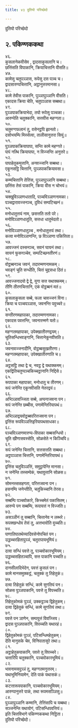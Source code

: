 ```yaml
---
title: ४३ दुतियो परिच्छेदो

---
```

दुतियो परिच्छेदो  


## २. पकिण्णककथा

४६.  
कुसलानेकवीसेव , द्वादसाकुसलानि च।  
छत्तिंसति विपाकानि, क्रियाचित्तानि वीसति॥  
४७.  
कामेसु चतुपञ्ञास, रूपेसु दस पञ्च च।  
द्वादसारुप्पचित्तानि, अट्ठानुत्तरमानसा॥  
४८.  
कामे तेवीस पाकानि, पुञ्ञापुञ्ञानि वीसति।  
एकादस क्रिया चेति, चतुपञ्ञास सब्बथा॥  
४९.  
पुञ्ञपाकक्रियाभेदा, तयो रूपेसु पञ्चका।  
आरुप्पेति चतुक्कानि, सत्तवीस महग्गता॥  
५०.  
चतुमग्गफलानं तु, वसेनट्ठपि झानतो।  
दसोभयम्पि मिस्सेत्वा, तालीसानुत्तरा सियुं॥  
५१.  
पुञ्ञपाकक्रियापापा, सन्ति कामे महग्गते।  
पापं नत्थि क्रियापापा, न विज्जन्ति अनुत्तरे॥  
५२.  
पापाहेतुकमुत्तानि, अनवज्जानि सब्बथा।  
एकूनसट्ठि चित्तानि, पुञ्ञपाकक्रियावसा॥  
५३.  
कम्मचित्तानि तेत्तिंस, पुञ्ञापुञ्ञानि सब्बथा।  
छत्तिंस तेसं पाकानि, क्रिया वीस न चोभयं॥  
५४.  
चक्खुविञ्ञाणधातादि, पञ्चविञ्ञाणनामका।  
पञ्चद्वारावज्जनञ्च, दुविधं सम्पटिच्छनं॥  
५५.  
मनोधातुत्तयं नाम, छसत्तति ततो परे।  
मनोविञ्ञाणधातूति, सत्तधा धातुभेदतो॥  
५६.  
मनोविञ्ञाणधातुञ्च , मनोधातुत्तयं तथा।  
कत्वा मनोविञ्ञाणन्ति, छ विञ्ञाणा पकित्तिता॥  
५७.  
आवज्जनं दस्सनञ्च, सवनं घायनं तथा।  
सायनं फुसनञ्चेव, सम्पटिच्छनतीरणं॥  
५८.  
वोट्ठब्बनञ्च जवनं, तदारम्मणनामकम्।  
भवङ्गं चुति सन्धीति, चित्तं चुद्दसधा ठितं॥  
५९.  
आवज्जनादयो द्वे द्वे, युगा सत्त यथाक्कमम्।  
तीणि तीरणचित्तानि, एकं वोट्ठब्बनं मतं॥  
६०.  
कुसलाकुसला सब्बे, फला चावज्जनं विना।  
क्रिया च पञ्चपञ्ञास, जवनन्ति पवुच्चरे॥  
६१.  
सन्तीरणमहापाका, तदारम्मणनामका।  
एकादस पवत्तन्ति, जवनारम्मणे यतो॥  
६२.  
महग्गतमहापाका, उपेक्खातीरणद्वयम्।  
चुतिसन्धिभवङ्गानि, चित्तानेकूनवीसति॥  
६३.  
जवनावज्जनादीनि, वोट्ठब्बसुखतीरणा।  
महग्गतमहापाका, उपेक्खातीरणाति च॥  
६४.  
अट्ठसट्ठि तथा द्वे च, नवट्ठ द्वे यथाक्कमम्।  
एकद्वितिचतुप्पञ्चकिच्चट्ठानानि निद्दिसे॥  
६५.  
रूपपाका महापाका, मनोधातु च तीरणम्।  
रूपं जनेन्ति एकूनवीसति नेतरद्वयं॥  
६६.  
अभिञ्ञावज्जिता सब्बे, अप्पनाजवना पन।  
रूपं जनेन्ति छब्बीस, पणामेन्तिरियापथं॥  
६७.  
अभिञ्ञाद्वयवोट्ठब्बपरित्तजवना पन।  
द्वत्तिंस रूपविञ्ञत्तिइरियापथसाधका॥  
६८.  
पञ्चविञ्ञाणमारुप्प-विपाका सब्बसन्धियो।  
चुति खीणासवस्सेति, सोळसेते न किञ्चिपि॥  
६९.  
रूपं जनेन्ति चित्तानि, सत्तसत्तति सब्बथा।  
अट्ठपञ्ञास चित्तानि, पणामेन्तिरियापथं॥  
७०.  
द्वत्तिंस चतुविञ्ञत्तिं, समुट्ठापेन्ति मानसा।  
न जनेन्ति तस्सम्पेकं, यथावुत्तानि सोळस॥  
७१.  
सोमनस्ससहगता, परित्तजवना पन।  
हसनम्पि जनेन्तीति, चतुकिच्चानि तेरस॥  
७२.  
सब्बम्पि पञ्चवोकारे, किच्चमेतं पकासितम्।  
आरुप्पे पन सब्बम्पि, रूपायत्तं न विज्जति॥  
७३.  
असञ्ञीनं तु सब्बानि, चित्तानेव न लब्भरे।  
रूपक्खन्धोव तेसं तु, अत्तभावोति वुच्चति॥  
७४.  
पाणातिपातथेय्यादिवसेनोपचितं पन।  
उद्धच्चरहितापुञ्ञं, चतुरापायभूमियं॥  
७५.  
दत्वा सन्धिं पवत्ते तु, पञ्चवोकारभूमियम्।  
उद्धच्चसहितञ्चापि, सत्त पाकानि पच्चति॥  
७६.  
दानसीलादिभेदेन, पवत्तं कुसलं पन।  
कामे मानसमुक्कट्ठं, चतुक्कं तु तिहेतुकं॥  
७७.  
दत्वा तिहेतुकं सन्धिं, कामे सुगतियं पन।  
सोळस पुञ्ञपाकानि, पवत्ते तु विपच्चति॥  
७८.  
तिहेतुकोमकं पुञ्ञं, उक्कट्ठञ्च द्विहेतुकम्।  
दत्वा द्विहेतुकं सन्धिं, कामे सुगतियं तथा॥  
७९.  
पवत्ते पन ञाणेन, सम्पयुत्तं विवज्जिय।  
द्वादस पुञ्ञपाकानि, विपच्चति यथारहं॥  
८०.  
द्विहेतुकोमकं पुञ्ञं, पटिसन्धिमहेतुकम्।  
देति मानुसके चेव, विनिपातासुरे तथा॥  
८१.  
अट्ठाहेतुकपाकानि, पवत्ते तु विपच्चरे।  
चत्तारिपि चतुक्कानि, पञ्चवोकारभूमियं॥  
८२.  
भावनामयपुञ्ञं तु, महग्गतमनुत्तरम्।  
यथाभूमिनियामेन, देति पाकं यथासकं॥  
८३.  
कटत्तारूपपाकानि, पञ्चवोकारभूमियम्।  
आरुप्पानुत्तरे पाकं, तथा रूपमसञ्ञिसु॥  
८४.  
पुञ्ञापुञ्ञानि कम्मानि, तेत्तिंसापि च यब्बथा।  
सञ्जनेन्ति यथायोगं, पटिसन्धिपवत्तियं॥  
इति चित्तविभागे पकिण्णककथा निट्ठिता।  
दुतियो परिच्छेदो।  